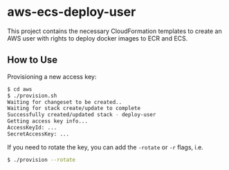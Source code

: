 # aws-ecs-deploy-user

This project contains the necessary CloudFormation templates to create an AWS user with rights to deploy docker images to ECR and ECS.

## How to Use

Provisioning a new access key:
```sh
$ cd aws
$ ./provision.sh
Waiting for changeset to be created..
Waiting for stack create/update to complete
Successfully created/updated stack - deploy-user
Getting access key info...
AccessKeyId: ...
SecretAccessKey: ...
```

If you need to rotate the key, you can add the `-rotate` or `-r` flags, i.e.
```sh
$ ./provision --rotate
```

